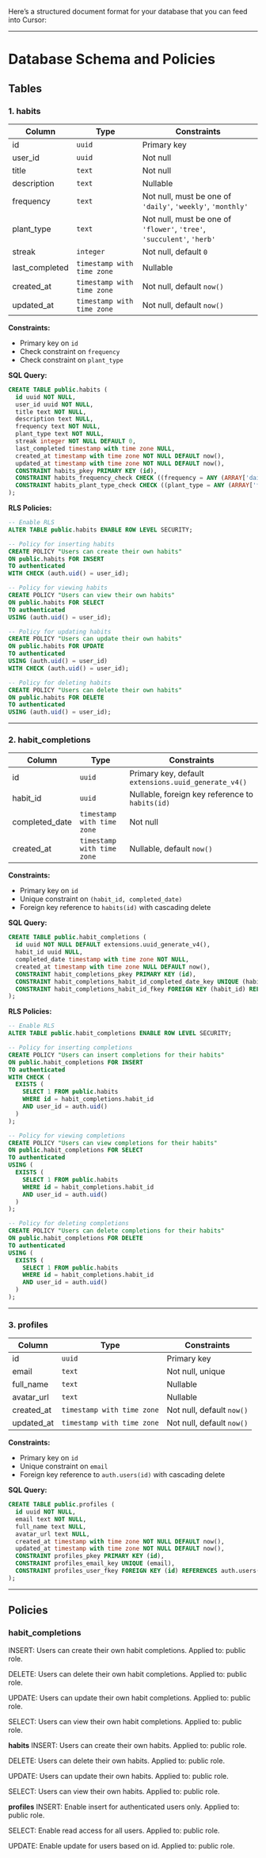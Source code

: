 Here’s a structured document format for your database that you can feed into Cursor:

---

# Database Schema and Policies

## Tables

### 1. **habits**
| Column         | Type                          | Constraints                                                                                      |
|----------------|-------------------------------|--------------------------------------------------------------------------------------------------|
| id             | `uuid`                       | Primary key                                                                                     |
| user_id        | `uuid`                       | Not null                                                                                        |
| title          | `text`                       | Not null                                                                                        |
| description    | `text`                       | Nullable                                                                                        |
| frequency      | `text`                       | Not null, must be one of `'daily'`, `'weekly'`, `'monthly'`                                     |
| plant_type     | `text`                       | Not null, must be one of `'flower'`, `'tree'`, `'succulent'`, `'herb'`                          |
| streak         | `integer`                    | Not null, default `0`                                                                           |
| last_completed | `timestamp with time zone`   | Nullable                                                                                        |
| created_at     | `timestamp with time zone`   | Not null, default `now()`                                                                       |
| updated_at     | `timestamp with time zone`   | Not null, default `now()`                                                                       |

**Constraints:**
- Primary key on `id`
- Check constraint on `frequency`
- Check constraint on `plant_type`

**SQL Query:**
```sql
CREATE TABLE public.habits (
  id uuid NOT NULL,
  user_id uuid NOT NULL,
  title text NOT NULL,
  description text NULL,
  frequency text NOT NULL,
  plant_type text NOT NULL,
  streak integer NOT NULL DEFAULT 0,
  last_completed timestamp with time zone NULL,
  created_at timestamp with time zone NOT NULL DEFAULT now(),
  updated_at timestamp with time zone NOT NULL DEFAULT now(),
  CONSTRAINT habits_pkey PRIMARY KEY (id),
  CONSTRAINT habits_frequency_check CHECK ((frequency = ANY (ARRAY['daily', 'weekly', 'monthly']))),
  CONSTRAINT habits_plant_type_check CHECK ((plant_type = ANY (ARRAY['flower', 'tree', 'succulent', 'herb'])))
);
```

**RLS Policies:**
```sql
-- Enable RLS
ALTER TABLE public.habits ENABLE ROW LEVEL SECURITY;

-- Policy for inserting habits
CREATE POLICY "Users can create their own habits"
ON public.habits FOR INSERT
TO authenticated
WITH CHECK (auth.uid() = user_id);

-- Policy for viewing habits
CREATE POLICY "Users can view their own habits"
ON public.habits FOR SELECT
TO authenticated
USING (auth.uid() = user_id);

-- Policy for updating habits
CREATE POLICY "Users can update their own habits"
ON public.habits FOR UPDATE
TO authenticated
USING (auth.uid() = user_id)
WITH CHECK (auth.uid() = user_id);

-- Policy for deleting habits
CREATE POLICY "Users can delete their own habits"
ON public.habits FOR DELETE
TO authenticated
USING (auth.uid() = user_id);
```

---

### 2. **habit_completions**
| Column          | Type                        | Constraints                                                                             |
|-----------------|-----------------------------|-----------------------------------------------------------------------------------------|
| id              | `uuid`                      | Primary key, default `extensions.uuid_generate_v4()`                                   |
| habit_id        | `uuid`                      | Nullable, foreign key reference to `habits(id)`                                        |
| completed_date  | `timestamp with time zone`  | Not null                                                                               |
| created_at      | `timestamp with time zone`  | Nullable, default `now()`                                                              |

**Constraints:**
- Primary key on `id`
- Unique constraint on `(habit_id, completed_date)`
- Foreign key reference to `habits(id)` with cascading delete

**SQL Query:**
```sql
CREATE TABLE public.habit_completions (
  id uuid NOT NULL DEFAULT extensions.uuid_generate_v4(),
  habit_id uuid NULL,
  completed_date timestamp with time zone NOT NULL,
  created_at timestamp with time zone NULL DEFAULT now(),
  CONSTRAINT habit_completions_pkey PRIMARY KEY (id),
  CONSTRAINT habit_completions_habit_id_completed_date_key UNIQUE (habit_id, completed_date),
  CONSTRAINT habit_completions_habit_id_fkey FOREIGN KEY (habit_id) REFERENCES habits(id) ON DELETE CASCADE
);
```

**RLS Policies:**
```sql
-- Enable RLS
ALTER TABLE public.habit_completions ENABLE ROW LEVEL SECURITY;

-- Policy for inserting completions
CREATE POLICY "Users can insert completions for their habits"
ON public.habit_completions FOR INSERT
TO authenticated
WITH CHECK (
  EXISTS (
    SELECT 1 FROM public.habits
    WHERE id = habit_completions.habit_id
    AND user_id = auth.uid()
  )
);

-- Policy for viewing completions
CREATE POLICY "Users can view completions for their habits"
ON public.habit_completions FOR SELECT
TO authenticated
USING (
  EXISTS (
    SELECT 1 FROM public.habits
    WHERE id = habit_completions.habit_id
    AND user_id = auth.uid()
  )
);

-- Policy for deleting completions
CREATE POLICY "Users can delete completions for their habits"
ON public.habit_completions FOR DELETE
TO authenticated
USING (
  EXISTS (
    SELECT 1 FROM public.habits
    WHERE id = habit_completions.habit_id
    AND user_id = auth.uid()
  )
);
```

---

### 3. **profiles**
| Column        | Type                        | Constraints                                                                  |
|---------------|-----------------------------|------------------------------------------------------------------------------|
| id            | `uuid`                      | Primary key                                                                 |
| email         | `text`                      | Not null, unique                                                            |
| full_name     | `text`                      | Nullable                                                                    |
| avatar_url    | `text`                      | Nullable                                                                    |
| created_at    | `timestamp with time zone`  | Not null, default `now()`                                                   |
| updated_at    | `timestamp with time zone`  | Not null, default `now()`                                                   |

**Constraints:**
- Primary key on `id`
- Unique constraint on `email`
- Foreign key reference to `auth.users(id)` with cascading delete

**SQL Query:**
```sql
CREATE TABLE public.profiles (
  id uuid NOT NULL,
  email text NOT NULL,
  full_name text NULL,
  avatar_url text NULL,
  created_at timestamp with time zone NOT NULL DEFAULT now(),
  updated_at timestamp with time zone NOT NULL DEFAULT now(),
  CONSTRAINT profiles_pkey PRIMARY KEY (id),
  CONSTRAINT profiles_email_key UNIQUE (email),
  CONSTRAINT profiles_user_fkey FOREIGN KEY (id) REFERENCES auth.users(id) ON DELETE CASCADE
);
```

---

## Policies

### **habit_completions**
INSERT: Users can create their own habit completions.
Applied to: public role.

DELETE: Users can delete their own habit completions.
Applied to: public role.

UPDATE: Users can update their own habit completions.
Applied to: public role.

SELECT: Users can view their own habit completions.
Applied to: public role.

**habits**
INSERT: Users can create their own habits.
Applied to: public role.

DELETE: Users can delete their own habits.
Applied to: public role.

UPDATE: Users can update their own habits.
Applied to: public role.

SELECT: Users can view their own habits.
Applied to: public role.

**profiles**
INSERT: Enable insert for authenticated users only.
Applied to: public role.

SELECT: Enable read access for all users.
Applied to: public role.

UPDATE: Enable update for users based on id.
Applied to: public role.